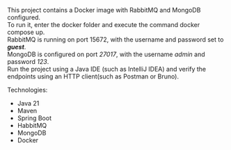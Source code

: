 This project contains a Docker image with RabbitMQ and MongoDB configured. <br>
To run it, enter the docker folder and execute the command docker compose up. <br>
RabbitMQ is running on port 15672, with the username and password set to **_guest_**. <br>
MongoDB is configured on port *27017*, with the username _admin_ and password _123_.<br>
Run the project using a Java IDE (such as IntelliJ IDEA) and verify the endpoints using an HTTP client(such as Postman or Bruno).<br>

Technologies:
<ul>
<li>
  Java 21
</li>
<li>  
  Maven
</li>  
<li>  
  Spring Boot
</li>        
<li>
  HabbitMQ
</li>
<li>
  MongoDB
</li>
<li>
  Docker
</li>
</ul>
